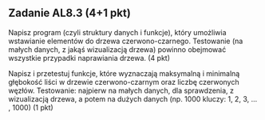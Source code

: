 ## Zadanie AL8.3 (4+1 pkt)

Napisz program (czyli struktury danych i funkcje), który umożliwia wstawianie elementów do drzewa czerwono-czarnego. Testowanie (na małych danych, z jakąś wizualizacją drzewa) powinno obejmować wszystkie przypadki naprawiania drzewa. (4 pkt)

Napisz i przetestuj funkcje, które wyznaczają maksymalną i minimalną głębokość liści w drzewie czerwono-czarnym oraz liczbę czerwonych węzłów. Testowanie: najpierw na małych danych, dla sprawdzenia, z wizualizacją drzewa, a potem na dużych danych (np. 1000 kluczy: 1, 2, 3, ... , 1000) (1 pkt)